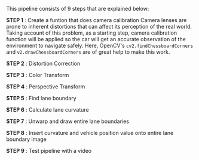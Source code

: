 This pipeline consists of 9 steps that are explained below:

**STEP 1**  : Create a funtion that does camera calibration
Camera lenses are prone to inherent distortions that can affect its perception of the real world. Taking account of this problem, as a starting step, camera calibration function will be applied so the car will get an accurate observation of the environment to navigate safely. Here, OpenCV's `cv2.findChessboardCorners` and `v2.drawChessboardCorners` are of great help to make this work.

**STEP 2**  : Distortion Correction

**STEP 3**  : Color Transform

**STEP 4**  : Perspective Transform

**STEP 5**  : Find lane boundary

**STEP 6**  : Calculate lane curvature

**STEP 7**  : Unwarp and draw entire lane boundaries

**STEP 8**  : Insert curvature and vehicle position value onto entire lane boundary image

**STEP 9**  : Test pipeline with a video
